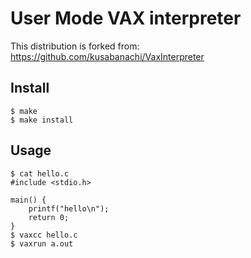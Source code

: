 # User Mode VAX interpreter

This distribution is forked from:
https://github.com/kusabanachi/VaxInterpreter

## Install

```
$ make
$ make install
```

## Usage

```
$ cat hello.c
#include <stdio.h>

main() {
    printf("hello\n");
    return 0;
}
$ vaxcc hello.c
$ vaxrun a.out
```
